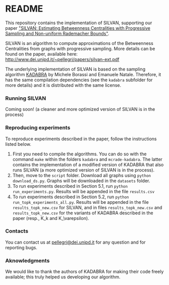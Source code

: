 # README #

This repository contains the implementation of SILVAN, supporting our paper ["SILVAN: Estimating Betweenness Centralities with Progressive Sampling and Non-uniform Rademacher Bounds"](http://www.dei.unipd.it/~pellegri/papers/silvan-ext.pdf).

SILVAN is an algorithm to compute approximations of the Betweenness Centralities from graphs with progressive sampling. More details can be found on the paper, available here: http://www.dei.unipd.it/~pellegri/papers/silvan-ext.pdf

The underlying implementation of SILVAN is based on the sampling algorithm [KADABRA](https://github.com/natema/kadabra) by Michele Borassi and Emanuele Natale. Therefore, it has the same compilation dependencies (see the `kadabra` subfolder for more details) and it is distributed with the same license.

### Running SILVAN ###

Coming soon! (a cleaner and more optimized version of SILVAN is in the process)

### Reproducing experiments
To reproduce experiments described in the paper, follow the instructions listed below.

1. First you need to compile the algorithms. You can do so with the command `make` within the folders `kadabra` and `mcrade-kadabra`. The latter contains the implementation of a modified version of KADABRA that also runs SILVAN (a more optimized version of SILVAN is in the process).
2. Then, move to the `script` folder. Download all graphs using `python download_ds.py`. Graphs will be downloaded in the `datasets` folder.
3. To run experiments described in Section 5.1, run `python run_experiments.py`. Results will be appended in the file `results.csv`
4. To run experiments described in Section 5.2, run `python run_topk_experiments_all.py`. Results will be appended in the file `results_topk_new.csv` for SILVAN, and in files `results_topk_new.csv` and `results_topk_new.csv` for the variants of KADABRA described in the paper (resp., K_k and K_\varepsilon).

### Contacts ###
You can contact us at pellegri@dei.unipd.it for any question and for reporting bugs.

### Aknowledgments ###
We would like to thank the authors of KADABRA for making their code freely available; this truly helped us developing our algorithm.
